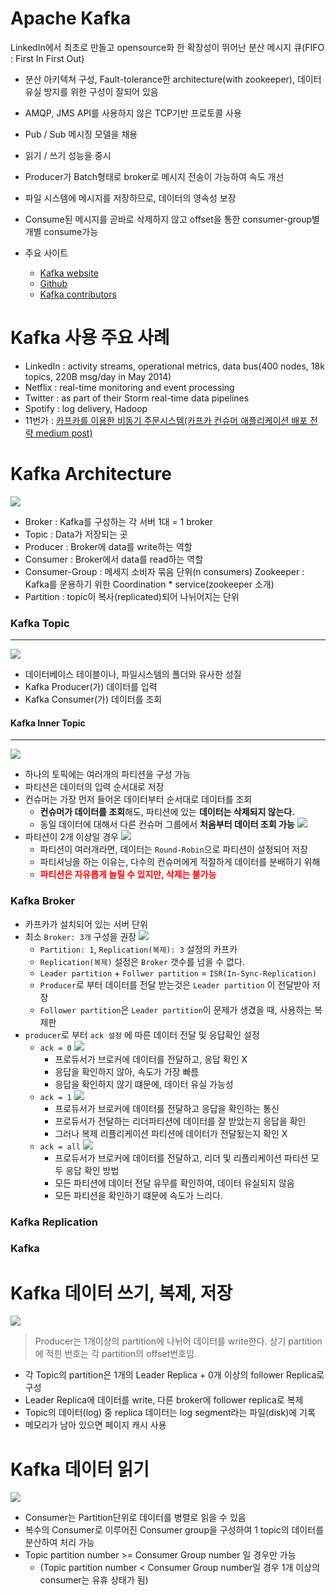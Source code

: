 # Apache Kafka
LinkedIn에서 최초로 만들고 opensource화 한 확장성이 뛰어난 분산 메시지 큐(FIFO : First In First Out)
* 분산 아키텍쳐 구성, Fault-tolerance한 architecture(with zookeeper), 데이터 유실 방지를 위한 구성이 잘되어 있음
* AMQP, JMS API를 사용하지 않은 TCP기반 프로토콜 사용
* Pub / Sub 메시징 모델을 채용
* 읽기 / 쓰기 성능을 중시
* Producer가 Batch형태로 broker로 메시지 전송이 가능하여 속도 개선
* 파일 시스템에 메시지를 저장하므로, 데이터의 영속성 보장
* Consume된 메시지를 곧바로 삭제하지 않고 offset을 통한 consumer-group별 개별 consume가능

* 주요 사이트
  + [Kafka website](http://kafka.apache.org/)
  + [Github](https://github.com/apache/kafka)
  + [Kafka contributors](https://github.com/apache/kafka/graphs/contributors)


# Kafka 사용 주요 사례
* LinkedIn : activity streams, operational metrics, data bus(400 nodes, 18k topics, 220B msg/day in May 2014)
* Netflix : real-time monitoring and event processing
* Twitter : as part of their Storm real-time data pipelines
* Spotify : log delivery, Hadoop
* 11번가 : [카프카를 이용한 비동기 주문시스템(카프카 컨슈머 애플리케이션 배포 전략 medium post)](https://medium.com/11st-pe-techblog/%EC%B9%B4%ED%94%84%EC%B9%B4-%EC%BB%A8%EC%8A%88%EB%A8%B8-%EC%95%A0%ED%94%8C%EB%A6%AC%EC%BC%80%EC%9D%B4%EC%85%98-%EB%B0%B0%ED%8F%AC-%EC%A0%84%EB%9E%B5-4cb2c7550a72)

# Kafka Architecture

![](assets/kafka-4ace0501.png)

* Broker : Kafka를 구성하는 각 서버 1대 = 1 broker
* Topic : Data가 저장되는 곳
* Producer : Broker에 data를 write하는 역할
* Consumer : Broker에서 data를 read하는 역할
* Consumer-Group : 메세지 소비자 묶음 단위(n consumers)
Zookeeper : Kafka를 운용하기 위한 Coordination * service(zookeeper 소개)
* Partition : topic이 복사(replicated)되어 나뉘어지는 단위

### Kafka Topic
---
![](assets/kafka-2ca505b4.png)
* 데이터베이스 테이블이나, 파일시스템의 폴더와 유사한 성질
* Kafka Producer(가) 데이터를 입력
* Kafka Consumer(가) 데이터를 조회

#### Kafka Inner Topic
---
![](assets/kafka-f5df8600.png)
* 하나의 토픽에는 여러개의 파티션을 구성 가능
* 파티션은 데이터의 입력 순서대로 저장
* 컨슈머는 가장 먼저 들어온 데이터부터 순서대로 데이터를 조회
  + **컨슈머가 데이터를 조회**해도, 파티션에 있는 **데이터는 삭제되지 않는다.**
  + 동일 데이터에 대해서 다른 컨슈머 그룹에서 **처음부터 데이터 조회 가능**
  ![](assets/kafka-ecd8d9b7.png)
* 파티션이 2개 이상일 경우
  ![](assets/kafka-57423514.png)
  + 파티션이 여러개라면, 데이터는 `Round-Robin`으로 파티션이 설정되어 저장
  + 파티셔닝을 하는 이유는, 다수의 컨슈머에게 적절하게 데이터를 분배하기 위해
  + <b><span style="color:red">파티션은 자유롭게 늘릴 수 있지만, 삭제는 불가능</span></b>

### Kafka Broker
* 카프카가 설치되어 있는 서버 단위
* 최소 `Broker: 3개` 구성을 권장
![](assets/kafka-c2fa3353.png)
  + `Partition: 1`, `Replication(복제): 3` 설정의 카프카
  + `Replication(복제)` 설정은 `Broker` 갯수를 넘을 수 없다.
  + `Leader partition` + `Follwer partition` = `ISR(In-Sync-Replication)`
  + `Producer`로 부터 데이터를 전달 받는것은 `Leader partition` 이 전달받아 저장
  + `Follower partition`은 `Leader partition`이 문제가 생겼을 때, 사용하는 복제판
* `producer`로 부터 `ack 설정` 에 따른 데이터 전달 및 응답확인 설정
  + `ack = 0`
  ![](assets/kafka-36199a8c.png)
    - 프로듀서가 브로커에 데이터를 전달하고, 응답 확인 X
    - 응답을 확인하지 않아, 속도가 가장 빠름
    - 응답을 확인하지 않기 떄문에, 데이터 유실 가능성
  + `ack = 1`
  ![](assets/kafka-76d25f4d.png)
    - 프로듀서가 브로커에 데이터를 전달하고 응답을 확인하는 통신
    - 프로듀서가 전달하는 리더파티션에 데이터를 잘 받았는지 응답을 확인
    - 그러나 복제 리플리케이션 파티션에 데이터가 전달됬는지 확인 X
  + `ack = all`
  ![](assets/kafka-13acb7b0.png)
    - 프로듀서가 브로커에 데이터를 전달하고, 리더 및 리플리케이션 파티션 모두 응답 확인 방법
    - 모든 파티션에 데이터 전달 유무를 확인하여, 데이터 유실되지 않음
    - 모든 파티션을 확인하기 떄문에 속도가 느리다.

### Kafka Replication


### Kafka





# Kafka 데이터 쓰기, 복제, 저장
![](assets/kafka-89121856.png)
> Producer는 1개이상의 partition에 나뉘어 데이터를 write한다.
> 상기 partition에 적힌 번호는 각 partition의 offset번호임.

* 각 Topic의 partition은 1개의 Leader Replica + 0개 이상의 follower Replica로 구성
* Leader Replica에 데이터를 write, 다른 broker에 follower replica로 복제
* Topic의 데이터(log) 중 replica 데이터는 log segment라는 파일(disk)에 기록
* 메모리가 남아 있으면 페이지 캐시 사용

# Kafka 데이터 읽기
![](assets/kafka-0fefcaa9.png)

* Consumer는 Partition단위로 데이터를 병렬로 읽을 수 있음
* 복수의 Consumer로 이루어진 Consumer group을 구성하여 1 topic의 데이터를 분산하여 처리 가능
* Topic partition number >= Consumer Group number 일 경우만 가능
  + (Topic partition number < Consumer Group number일 경우 1개 이상의 consumer는 유휴 상태가 됨)
